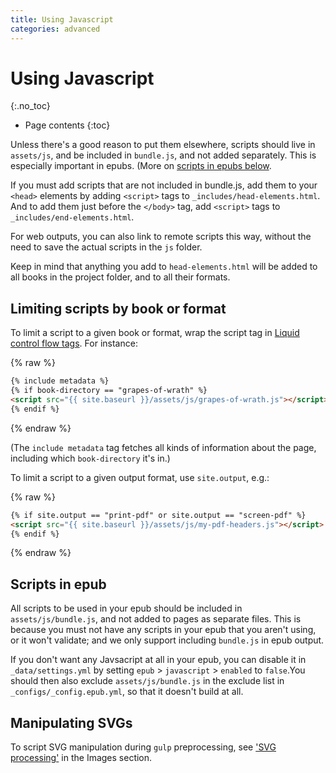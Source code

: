 ```yaml
---
title: Using Javascript
categories: advanced
---
```


# Using Javascript
{:.no_toc}

* Page contents
{:toc}

Unless there's a good reason to put them elsewhere, scripts should live in `assets/js`, and be included in `bundle.js`, and not added separately. This is especially important in epubs. (More on [scripts in epubs below](#adding-scripts-to-epubs).

If you must add scripts that are not included in bundle.js, add them to your `<head>` elements by adding `<script>` tags to `_includes/head-elements.html`. And to add them just before the `</body>` tag, add `<script>` tags to `_includes/end-elements.html`.

For web outputs, you can also link to remote scripts this way, without the need to save the actual scripts in the `js` folder.

Keep in mind that anything you add to `head-elements.html` will be added to all books in the project folder, and to all their formats.

## Limiting scripts by book or format

To limit a script to a given book or format, wrap the script tag in [Liquid control flow tags](https://help.shopify.com/themes/liquid/tags/control-flow-tags). For instance:

{% raw %}
``` html
{% include metadata %}
{% if book-directory == "grapes-of-wrath" %}
<script src="{{ site.baseurl }}/assets/js/grapes-of-wrath.js"></script>
{% endif %}
```
{% endraw %}

(The `include metadata` tag fetches all kinds of information about the page, including which `book-directory` it's in.)

To limit a script to a given output format, use `site.output`, e.g.:

{% raw %}
``` html
{% if site.output == "print-pdf" or site.output == "screen-pdf" %}
<script src="{{ site.baseurl }}/assets/js/my-pdf-headers.js"></script>
{% endif %}
```
{% endraw %}

## Scripts in epub

All scripts to be used in your epub should be included in `assets/js/bundle.js`, and not added to pages as separate files. This is because you must not have any scripts in your epub that you aren't using, or it won't validate; and we only support including `bundle.js` in epub output.

If you don't want any Javsacript at all in your epub, you can disable it in `_data/settings.yml` by setting `epub` > `javascript` > `enabled` to `false`.You should then also exclude `assets/js/bundle.js` in the exclude list in `_configs/_config.epub.yml`, so that it doesn't build at all.

## Manipulating SVGs

To script SVG manipulation during `gulp` preprocessing, see ['SVG processing'](../images/svg-processing.html) in the Images section.

